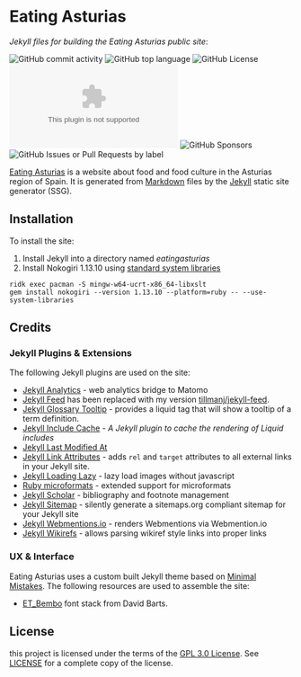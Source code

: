 # Eating Asturias
*Jekyll files for building the Eating Asturias public site*:

![GitHub commit activity](https://img.shields.io/github/commit-activity/m/tillmanj/eatingasturias?authorFilter=tillmanj) ![GitHub top language](https://img.shields.io/github/languages/top/tillmanj/eatingasturias) ![GitHub License](https://img.shields.io/github/license/tillmanj/eatingasturias) ![Mozilla HTTP Observatory Grade](https://img.shields.io/mozilla-observatory/grade/eatingasturias.com) ![GitHub Sponsors](https://img.shields.io/github/sponsors/tillmanj) ![GitHub Issues or Pull Requests by label](https://img.shields.io/github/issues/tillmanj/eatingasturias/bug)

[Eating Asturias](https://eatingasturias.com) is a website about food and food culture in the Asturias region of Spain. It is generated from [Markdown](https://daringfireball.net/projects/markdown/) files by the [Jekyll](https://jekyllrb.com/) static site generator (SSG).
## Installation
To install the site:
1. Install Jekyll into a directory named *eatingasturias*
2. Install Nokogiri 1.13.10 using [standard system libraries](https://nokogiri.org/tutorials/installing_nokogiri.html#installing-using-standard-system-libraries)
```
ridk exec pacman -S mingw-w64-ucrt-x86_64-libxslt
gem install nokogiri --version 1.13.10 --platform=ruby -- --use-system-libraries
```
## Credits
### Jekyll Plugins & Extensions
The following Jekyll plugins are used on the site:
- [Jekyll Analytics](https://github.com/hendrikschneider/jekyll-analytics) - web analytics bridge to Matomo
- [Jekyll Feed](https://github.com/jekyll/jekyll-feed) has been replaced with my version [tillmanj/jekyll-feed](https://github.com/tillmanj/jekyll-feed).
- [Jekyll Glossary Tooltip](https://github.com/erikw/jekyll-glossary_tooltip) - provides a liquid tag that will show a tooltip of a term definition.
- [Jekyll Include Cache](https://github.com/benbalter/jekyll-include-cache) - _A Jekyll plugin to cache the rendering of Liquid includes_
- [Jekyll Last Modified At](https://github.com/gjtorikian/jekyll-last-modified-at)
- [Jekyll Link Attributes](https://github.com/twinsunllc/jekyll-link-attributes) - adds `rel` and `target` attributes to all external links in your Jekyll site.
- [Jekyll Loading Lazy](https://github.com/gildesmarais/jekyll-loading-lazy) - lazy load images without javascript
- [Ruby microformats](https://github.com/microformats/microformats-ruby) - extended support for microformats
- [Jekyll Scholar](https://github.com/inukshuk/jekyll-scholar) - bibliography and footnote management
- [Jekyll Sitemap](https://github.com/jekyll/jekyll-sitemap) - silently generate a sitemaps.org compliant sitemap for your Jekyll site
- [Jekyll Webmentions.io](jekyll-webmention_io) - renders Webmentions via Webmention.io
- [Jekyll Wikirefs](https://github.com/wikibonsai/jekyll-wikirefs) - allows parsing wikiref style links into proper links

### UX & Interface
Eating Asturias uses a custom built Jekyll theme based on [Minimal Mistakes](https://mmistakes.github.io).
The following resources are used to assemble the site:
- [ET_Bembo](https://github.com/DavidBarts/ET_Bembo) font stack from David Barts.
## License
this project is licensed under the terms of the [GPL 3.0 License](https://www.gnu.org/licenses/gpl-3.0.en.html). See [LICENSE](https://github.com/tillmanj/eatingasturias/blob/main/LICENSE) for a complete copy of the license.